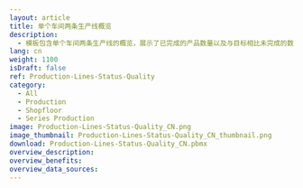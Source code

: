 ```yaml
---
layout: article
title: 单个车间两条生产线概览
description: 
  - 模板包含单个车间两条生产线的概览，展示了已完成的产品数量以及与目标相比未完成的数量。此外，通过显示次品数量，产品质量也得以量化。
lang: cn
weight: 1100
isDraft: false
ref: Production-Lines-Status-Quality
category:
  - All
  - Production
  - Shopfloor
  - Series Production
image: Production-Lines-Status-Quality_CN.png
image_thumbnail: Production-Lines-Status-Quality_CN_thumbnail.png
download: Production-Lines-Status-Quality_CN.pbmx
overview_description:
overview_benefits:
overview_data_sources:
---
```

